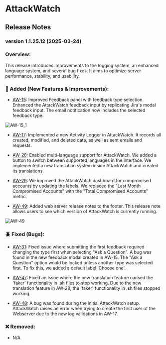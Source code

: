 # AttackWatch

## Release Notes

### version 1.1.25.12 (2025-03-24)

### Overview:

This release introduces improvements to the logging system, an enhanced language system, and several bug fixes.
It aims to optimize server performance, stability, and usability.

### 🚀 Added (New Features & Improvements):

-   [AW-15](https://lcg-xad.atlassian.net/jira/software/c/projects/AW/boards/7?selectedIssue=AW-15 'AW-15'): Improved Feedback panel with feedback type selection. Enhanced the AttackWatch feedback input by replicating Jira's modal feedback input. The email notification now includes the selected feedback type.

![AW-15_1](https://github.com/user-attachments/assets/9e4eedc7-bec4-4aa2-a520-38c6669c363c)


-   [AW-17](https://lcg-xad.atlassian.net/jira/software/c/projects/AW/boards/7?selectedIssue=AW-17 'AW-17'): Implemented a new Activity Logger in AttackWatch. It records all created, modified, and deleted data, as well as sent emails and requests.

-   [AW-28](https://lcg-xad.atlassian.net/jira/software/c/projects/AW/boards/7?selectedIssue=AW-28 'AW-28'): Enabled multi-language support for AttackWatch. We added a button to switch between supported languages in the interface. We implemented a new translation system inside AttackWatch and created its translations.

-   [AW-29](https://lcg-xad.atlassian.net/jira/software/c/projects/AW/boards/7?selectedIssue=AW-29 'AW-29'): We improved the AttackWatch dashboard for compromised accounts by updating the labels. We replaced the "Last Month Compromised Accounts" with the "Total Compromised Accounts" metric.

-   [AW-49](https://lcg-xad.atlassian.net/jira/software/c/projects/AW/boards/7?selectedIssue=AW-49 'AW-49'): Added web server release notes to the footer. This release note allows users to see which version of AttackWatch is currently running.

![AW-49](https://github.com/user-attachments/assets/d4f670c3-be98-4dd0-bc60-d6b57cd2769c)


### 🪲 Fixed (Bugs):

-   [AW-31](https://lcg-xad.atlassian.net/jira/software/c/projects/AW/boards/7?selectedIssue=AW-31 'AW-31'): Fixed issue where submitting the first feedback required changing the type first when selecting "Ask a Question". A bug was found in the new feedback modal created in AW-15. The "Ask a Question" option would be locked unless another type was selected first. To fix this, we added a default label 'Choose one'.

-   [AW-47](https://lcg-xad.atlassian.net/jira/software/c/projects/AW/boards/7?selectedIssue=AW-47 'AW-47'): Fixed an issue where the new translation feature caused the 'faker' functionality in .sh files to stop working. Due to the new translation feature in AW-28, the 'faker' functionality in .sh files stopped working.

-   [AW-48](https://lcg-xad.atlassian.net/jira/software/c/projects/AW/boards/7?selectedIssue=AW-48 'AW-48'): A bug was found during the initial AttackWatch setup. AttackWatch raises an error when trying to create the first user of the Webserver due to the new log validations in AW-17.

### ❌ Removed:

-   N/A
